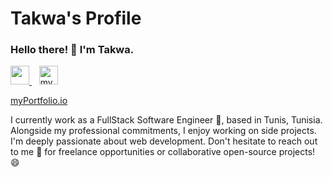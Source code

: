 # Takwa's Profile

### Hello there! 👋 I'm Takwa.
<a href="https://www.linkedin.com/in/takwa-manai/">
  <img width="30" src="https://upload.wikimedia.org/wikipedia/commons/c/ca/LinkedIn_logo_initials.png">
</a>
&nbsp;&nbsp;
<a href="https://takwamn.github.io/myPortfolio.io/">
    <img width="30" src="https://github.com/takwamn/takwamn/assets/50061382/b81d4bba-8580-4e47-ba3d-c733dfe9fe4c" alt="myPortfolio.io">
  <p>myPortfolio.io</p>
</a>

I currently work as a FullStack Software Engineer 🔭, based in Tunis, Tunisia. Alongside my professional commitments, I enjoy working on side projects. I'm deeply passionate about web development. Don't hesitate to reach out to me 💬 for freelance opportunities or collaborative open-source projects! 😄
